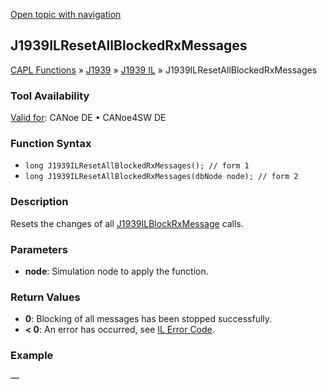 [Open topic with navigation](../../../../../../CANoeDEFamily.htm#Topics/CAPLFunctions/J1939/J1939InteractionLayer/Functions/CAPLfunctionJ1939ILResetAllBlockedRxMessages.md)

## J1939ILResetAllBlockedRxMessages

[CAPL Functions](../../../CAPLfunctions.md) » [J1939](../../CAPLfunctionsJ1939StartPage.md) » [J1939 IL](../CAPLfunctionsJ1939ILOverview.md) » J1939ILResetAllBlockedRxMessages

### Tool Availability
[Valid for](../../../../Shared/FeatureAvailability.md): CANoe DE • CANoe4SW DE

### Function Syntax

- `long J1939ILResetAllBlockedRxMessages(); // form 1`
- `long J1939ILResetAllBlockedRxMessages(dbNode node); // form 2`

### Description

Resets the changes of all [J1939ILBlockRxMessage](CAPLfunctionJ1939ILBlockRxMessage.md) calls.

### Parameters

- **node**: Simulation node to apply the function.

### Return Values

- **0**: Blocking of all messages has been stopped successfully.
- **< 0**: An error has occurred, see [IL Error Code](../../../CAPLfunctionsISOj1939ErrorCodes.md).

### Example

—
